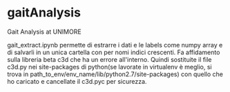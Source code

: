 # gaitAnalysis
Gait Analysis at UNIMORE

gait_extract.ipynb permette di estrarre i dati e le labels come numpy array e di salvarli in un unica cartella con per nomi indici crescenti. Fa affidamento sulla libreria beta c3d che ha un errore all'interno. Quindi sostituite il file c3d.py nei site-packages di python(se lavorate in virtualenv è meglio, si trova in path_to_env/env_name/lib/python2.7/site-packages) con quello che ho caricato e cancellate il c3d.pyc per sicurezza.
